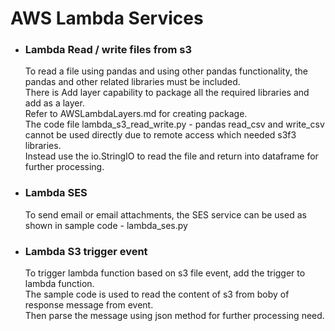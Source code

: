 # AWS Lambda Services

* ### Lambda Read / write files from s3  
  To read a file using pandas and using other pandas functionality, the pandas and other related libraries must be included.   
  There is Add layer capability to package all the required libraries and add as a layer.  
  Refer to AWSLambdaLayers.md for creating package.  
  The code file lambda_s3_read_write.py - pandas read_csv and write_csv cannot be used directly due to remote access which needed s3f3 libraries.   
  Instead use the io.StringIO to read the file and return into dataframe for further processing.
   
* ### Lambda SES
  To send email or email attachments, the SES service can be used as shown in sample code - lambda_ses.py

* ### Lambda S3 trigger event
  To trigger lambda function based on s3 file event, add the trigger to lambda function.   
  The sample code is used to read the content of s3 from boby of response message from event.   
  Then parse the message using json method for further processing need. 


    